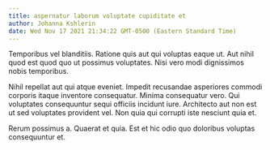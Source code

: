 ```yaml
---
title: aspernatur laborum voluptate cupiditate et
author: Johanna Kshlerin
date: Wed Nov 17 2021 21:34:22 GMT-0500 (Eastern Standard Time)
---
```

Temporibus vel blanditiis. Ratione quis aut qui voluptas eaque ut. Aut nihil quod est quod quo ut possimus voluptates. Nisi vero modi dignissimos nobis temporibus.

 Nihil repellat aut qui atque eveniet. Impedit recusandae asperiores commodi corporis itaque inventore consequatur. Minima consequatur vero. Qui voluptates consequuntur sequi officiis incidunt iure. Architecto aut non est ut sed voluptates provident vel. Non quia qui corrupti iste nesciunt quia et.

 Rerum possimus a. Quaerat et quia. Est et hic odio quo doloribus voluptas consequuntur et.